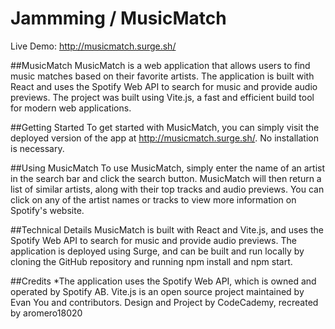 # Jammming / MusicMatch
Live Demo: http://musicmatch.surge.sh/

##MusicMatch
MusicMatch is a web application that allows users to find music matches based on their favorite artists. The application is built with React and uses the Spotify Web API to search for music and provide audio previews. The project was built using Vite.js, a fast and efficient build tool for modern web applications.

##Getting Started
To get started with MusicMatch, you can simply visit the deployed version of the app at http://musicmatch.surge.sh/. No installation is necessary.

##Using MusicMatch
To use MusicMatch, simply enter the name of an artist in the search bar and click the search button. MusicMatch will then return a list of similar artists, along with their top tracks and audio previews. You can click on any of the artist names or tracks to view more information on Spotify's website.

##Technical Details
MusicMatch is built with React and Vite.js, and uses the Spotify Web API to search for music and provide audio previews. The application is deployed using Surge, and can be built and run locally by cloning the GitHub repository and running npm install and npm start.

##Credits
*The application uses the Spotify Web API, which is owned and operated by Spotify AB. Vite.js is an open source project maintained by Evan You and contributors.
Design and Project by CodeCademy, recreated by aromero18020
